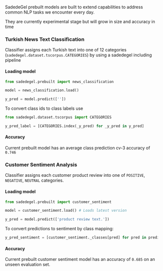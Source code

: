 SadedeGel prebuilt models are built to extend capabilities to address common NLP tasks we encounter every day.

They are currently experimental stage but will grow in size and accuracy in time

### Turkish News Text Classification

Classifier assigns each Turkish text into one of 12 categories (`sadedegel.dataset.tscorpus.CATEGORIES`)
by using a sadedegel including pipeline

#### Loading model

```python
from sadedegel.prebuilt import news_classification

model = news_classification.load()

y_pred = model.predict([''])
```

To convert class ids to class labels use

```python
from sadedegel.dataset.tscorpus import CATEGORIES

y_pred_label = [CATEGORIES.index(_y_pred) for _y_pred in y_pred]
```

#### Accuracy

Current prebuilt model has an average class prediction cv-3 accuracy of `0.746` 

### Customer Sentiment Analysis

Classifier assigns each customer product review into one of `POSITIVE`, `NEGATIVE`, `NEUTRAL` categories.

#### Loading model
```python
from sadedegel.prebuilt import customer_sentiment

model = customer_sentiment.load() # Loads latest version

y_pred = model.predict(['product review text.'])
```

To convert predictions to sentiment by class mapping:

```python
y_pred_sentiment = [customer_sentiment._classes[pred] for pred in predictions]

```

#### Accuracy

Current prebuilt customer sentiment model has an accuracy of `0.685` on an unseen evaluation set.